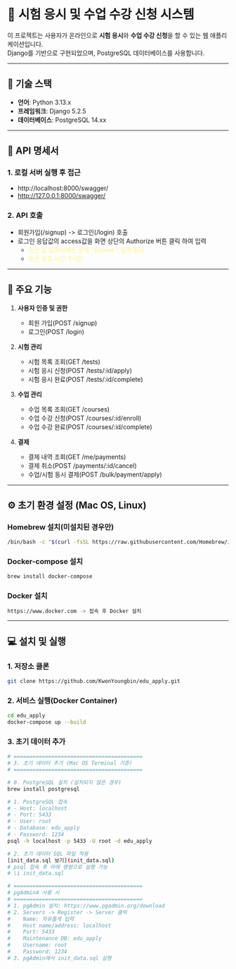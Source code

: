 # 📝 시험 응시 및 수업 수강 신청 시스템

이 프로젝트는 사용자가 온라인으로 **시험 응시**와 **수업 수강 신청**을 할 수 있는 웹 애플리케이션입니다.  
Django를 기반으로 구현되었으며, PostgreSQL 데이터베이스를 사용합니다.

---

## 📌 기술 스택

- **언어**: Python 3.13.x
- **프레임워크**: Django 5.2.5
- **데이터베이스**: PostgreSQL 14.xx

---

## 📑 API 명세서
### 1. 로컬 서버 실행 후 접근
- http://localhost:8000/swagger/
- http://127.0.0.1:8000/swagger/

### 2. API 호출
- 회원가입(/signup) -> 로그인(/login) 호출
- 로그인 응답값의 access값을 화면 상단의 Authorize 버튼 클릭 하여 입력
   - <span style="color:#fff5b1">**토큰 값 입력시에는 앞에 "Bearer " 입력 필요**</span>
   - <span style="color:#fff5b1">**토큰 유효 시간: 1시간**</span>

---

## 🚀 주요 기능

1. **사용자 인증 및 권한**
   - 회원 가입(POST /signup)
   - 로그인(POST /login)
   
2. **시험 관리**
   - 시험 목록 조회(GET /tests)
   - 시험 응시 신청(POST /tests/:id/apply)
   - 시험 응시 완료(POST /tests/:id/complete)

3. **수업 관리**
   - 수업 목록 조회(GET /courses)
   - 수업 수강 신청(POST /courses/:id/enroll)
   - 수업 수강 완료(POST /courses/:id/complete)

4. **결제**
   - 결제 내역 조회(GET /me/payments)
   - 결제 취소(POST /payments/:id/cancel)
   - 수업/시험 동시 결제(POST /bulk/payment/apply)

---

## ⚙️ 초기 환경 설정 (Mac OS, Linux)

### Homebrew 설치(미설치된 경우만)
```bash
/bin/bash -c "$(curl -fsSL https://raw.githubusercontent.com/Homebrew/install/HEAD/install.sh)"
```

### Docker-compose 설치
```bash
brew install docker-compose
```

### Docker 설치
```bash
https://www.docker.com -> 접속 후 Docker 설치
```

---

## 💻 설치 및 실행

### 1. 저장소 클론
```bash
git clone https://github.com/KwonYoungbin/edu_apply.git
```

### 2. 서비스 실행(Docker Container)
```bash
cd edu_apply
docker-compose up --build
```

### 3. 초기 데이터 추가
```bash
# =========================================
# 3. 초기 데이터 추가 (Mac OS Terminal 기준)
# =========================================

# 0. PostgreSQL 설치 (설치되지 않은 경우)
brew install postgresql

# 1. PostgreSQL 접속
# - Host: localhost
# - Port: 5433
# - User: root
# - Database: edu_apply
# - Password: 1234
psql -h localhost -p 5433 -U root -d edu_apply

# 2. 초기 데이터 SQL 파일 적용
[init_data.sql 보기](init_data.sql)
# psql 접속 후 아래 명령으로 실행 가능
# \i init_data.sql

# =========================================
# pgAdmin4 사용 시
# =========================================
# 1. pgAdmin 설치: https://www.pgadmin.org/download
# 2. Servers -> Register -> Server 클릭
#    Name: 자유롭게 입력
#    Host name/address: localhost
#    Port: 5433
#    Maintenance DB: edu_apply
#    Username: root
#    Password: 1234
# 3. pgAdmin에서 init_data.sql 실행
```